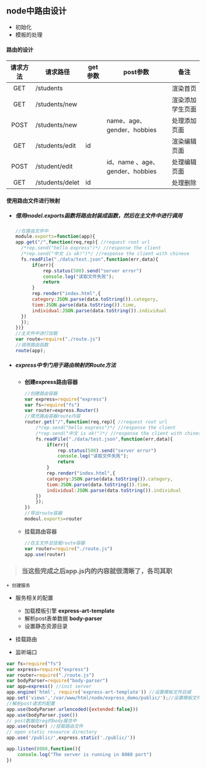 ## node中路由设计

+ 初始化
+ 模板的处理





#### 路由的设计	

| 请求方法 | 请求路径        | get参数 | post参数                        | 备注             |
| :------: | --------------- | ------- | ------------------------------- | ---------------- |
|   GET    | /students       |         |                                 | 渲染首页         |
|   GET    | /students/new   |         |                                 | 渲染添加学生页面 |
|   POST   | /students/new   |         | name、age、gender、hobbies      | 处理添加页面     |
|   GET    | /students/edit  | id      |                                 | 渲染编辑页面     |
|   POST   | /student/edit   |         | id、name 、age、gender、hobbies | 处理编辑页面     |
|   GET    | /students/delet | id      |                                 | 处理删除         |



#### 使用路由文件进行映射

+ ##### 借用model.exports函数将路由封装成函数，然后在主文件中进行调用

  ```javascript
  //在路由文件中
  module.exports=function(app){
  app.get("/",function(req,rep){ //request root url
  	/*rep.send("hello express")*/ //response the client
  	/*rep.send("中文 is ok!")*/ //response the client with chinese
  	fs.readFile("./data/test.json",function(err,data){
  		if(err){
  			rep.status(500).send("server error")
  			console.log("读取文件失败");
  			return
  		}
  		rep.render("index.html",{
  		category:JSON.parse(data.toString()).category,
  		tiem:JSON.parse(data.toString()).time,
  		individual:JSON.parse(data.toString()).individual
  	})
  	});
  })}
  //主文件中进行加载
  var route=require("./route.js")
  //调用路由函数
  route(app);
  
  ```

+ ##### express中专门用于路由映射的Route方法

  + **创建express路由容器**

    ```javascript
    //创建路由容器
    var express=require("express")
    var fs=require("fs")
    var router=express.Router()
    //填充路由容器route内容
    router.get("/",function(req,rep){ //request root url
    	/*rep.send("hello express")*/ //response the client
    	/*rep.send("中文 is ok!")*/ //response the client with chinese
    	fs.readFile("./data/test.json",function(err,data){
    		if(err){
    			rep.status(500).send("server error")
    			console.log("读取文件失败");
    			return
    		}
    		rep.render("index.html",{
    		category:JSON.parse(data.toString()).category,
    		tiem:JSON.parse(data.toString()).time,
    		individual:JSON.parse(data.toString()).individual
    	})
    	});
    })
    //导出route容器
    modeul.exports=router
    ```

  + 挂载路由容器

    ```javascript
    //在主文件总挂载route容器
    var router=require("./route.js")
    app.use(router)
    ```

    

>  ### 当这些完成之后app.js内的内容就很清晰了，各司其职



	+ 创建服务
 + 服务相关的配置
   + 加载模板引擎 **express-art-template**
   + 解析post表单数据 **body-parser**
   + 设置静态资源目录

+ 挂载路由
+ 监听端口

```javascript
var fs=require("fs")
var express=require("express")
var router=require("./route.js")
var bodyParser=require("body-parser")
var app=express() //init server
app.engine('html', require('express-art-template')) //设置模板文件后缀
app.set('views','/var/www/html/node/express_demo/public/');//设置模板文件目录
//解析post请求的配置
app.use(bodyParser.urlencoded({extended:false}))
app.use(bodyParser.json())
// post数据在req的body属性中
app.use(router) //挂载路由文件
// open static resource directory
app.use('/public/',express.static('./public/'))

app.listen(8080,function(){
	console.log("The server is running in 8080 port")
})
```

​	

